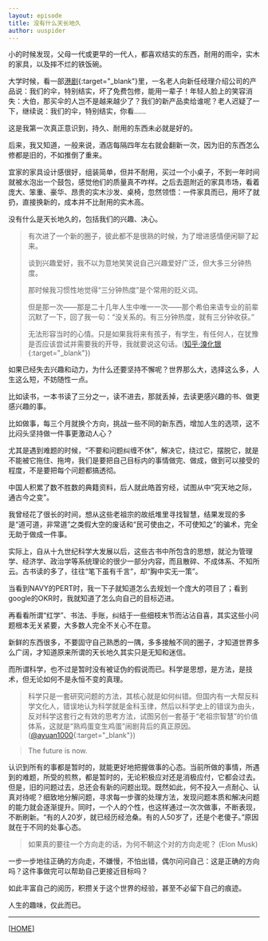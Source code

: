 ```yaml
---
layout: episode
title: 没有什么天长地久
author: uuspider
---
```

小的时候发现，父母一代或更早的一代人，都喜欢结实的东西，耐用的雨伞，实木的家具，以及摔不烂的铁饭碗。

大学时候，看一部[港剧][ref01]{:target="_blank"}里，一名老人向新任经理介绍公司的产品说：我们的伞，特别结实，坏了免费包修，能用一辈子！年轻人脸上的笑容消失：大伯，那买伞的人岂不是越来越少了？我们的新产品卖给谁呢？老人迟疑了一下，继续说：我们的伞，特别结实，你看……

这是我第一次真正意识到，持久、耐用的东西未必就是好的。

后来，我又知道，一般来说，酒店每隔四年左右就会翻新一次，因为旧的东西怎么修都是旧的，不如推倒了重来。

宜家的家具设计感很好，组装简单，但并不耐用，买过一个小桌子，不到一年时间就被水泡出一个鼓包，感觉他们的质量真不咋样。之后去逛附近的家具市场，看着庞大、笨重、豪华、昂贵的实木沙发、桌椅，忽然领悟：一件家具而已，用坏了就扔，直接换新的，成本并不比耐用的实木高。

没有什么是天长地久的，包括我们的兴趣、决心。

>有次进了一个新的圈子，彼此都不是很熟的时候，为了增进感情便闲聊了起来。
>
>谈到兴趣爱好，我不以为意地笑笑说自己兴趣爱好广泛，但大多三分钟热度。
>
>那时候我习惯性地觉得“三分钟热度”是个常用的贬义词。
>
>但是那一次——那是二十几年人生中唯一一次——那个希伯来语专业的前辈沉默了一下，回了我一句：“没关系的。有三分钟热度，就有三分钟收获。”
>
>无法形容当时的心情。只是如果我将来有孩子，有学生，有任何人，在犹豫是否应该尝试并需要我的开导，我就要说这句话。([知乎·溴化银][ref02]{:target="_blank"})


如果已经失去兴趣和动力，为什么还要坚持不懈呢？世界那么大，选择这么多，人生这么短，不妨随性一点。

比如读书，一本书读了三分之一，读不进去，那就丢掉，去读更感兴趣的书、做更感兴趣的事。

比如做事，每三个月就换个方向，挑战一些不同的新东西，增加人生的选项，这不比闷头坚持做一件事更激动人心？

尤其是遇到难题的时候，“不要和问题纠缠不休”，解决它，绕过它，摆脱它，就是不能被它拖住、拖垮，我们是要把自己目标内的事情做完、做成，做到可以接受的程度，不是要把每个问题都搞透彻。

中国人积累了数不胜数的典籍资料，后人就此皓首穷经，试图从中“究天地之际，通古今之变”。

我曾经花了很长的时间，想从这些老祖宗的故纸堆里寻找智慧，结果发现的多是“道可道，非常道”之类假大空的废话和“民可使由之，不可使知之”的骗术，完全无助于做成一件事。

实际上，自从十九世纪科学大发展以后，这些古书中所包含的思想，就沦为管理学、经济学、政治学等系统理论的很少一部分内容，而且散碎、不成体系、不知所云。古书读的多了，往往“笔下虽有千言”，却“胸中实无一策”。

当看到NAVY的PERT时，我一下子就知道怎么去规划一个庞大的项目了；看到google的OKR时，我就知道了怎么向自己的目标迈进。

再看看所谓“红学”、书法、手账，纠结于一些细枝末节而沾沾自喜，其实这些小问题根本无关紧要，大多数人完全不关心不在意。

新鲜的东西很多，不要固守自己熟悉的一隅，多多接触不同的圈子，才知道世界多么广阔，才知道原来所谓的天长地久其实只是无知和迷信。

而所谓科学，也不过是暂时没有被证伪的假说而已。科学是思想，是方法，是技术，但无论如何不是永恒不变的真理。

>科学只是一套研究问题的方法，其核心就是如何纠错。但国内有一大帮反科学文化人，错误地认为科学就是金科玉律，然后以科学史上的错误为由头，反对科学这套行之有效的思考方法，试图另创一套基于“老祖宗智慧”的价值体系，这就是“熟鸡蛋变生鸡蛋”闹剧背后的真正原因。([@ayuan1000][ref03]{:target="_blank"})

>The future is now.

认识到所有的事都是暂时的，就能更好地把握做事的心态。当前所做的事情，所遇到的难题，所受的煎熬，都是暂时的，无论积极应对还是消极应付，它都会过去。但是，旧的问题过去，总还会有新的问题出现。既然如此，何不投入一点耐心、认真对待呢？细致地分解问题，寻求每一步骤的处理方法，发现问题本质和解决问题的能力就会逐渐提升。同时，一个人的个性，也这样通过一次次做事，不断表现，不断刷新。“有的人20岁，就已经历经沧桑。有的人50岁了，还是个老傻子。”原因就在于不同的处事心态。

>如果真的要往一个方向走的话，为何不朝这个对的方向走呢？ (Elon Musk)

一步一步地往正确的方向走，不嫌慢，不怕出错，偶尔问问自己：这是正确的方向吗？这件事做完可以帮助自己更接近目标吗？

如此丰富自己的阅历，积攒关于这个世界的经验，甚至不必留下自己的痕迹。

人生的趣味，仅此而已。


***

[[HOME][episode]]

[episode]:http://about.uuspider.com/2019/06/02/episodeindex.html

[ref01]:https://movie.douban.com/subject/3329893/

[ref02]:https://www.zhihu.com/question/50364335/answer/165361969

[ref03]:https://twitter.com/ayuan1000/status/1387208124839329792
